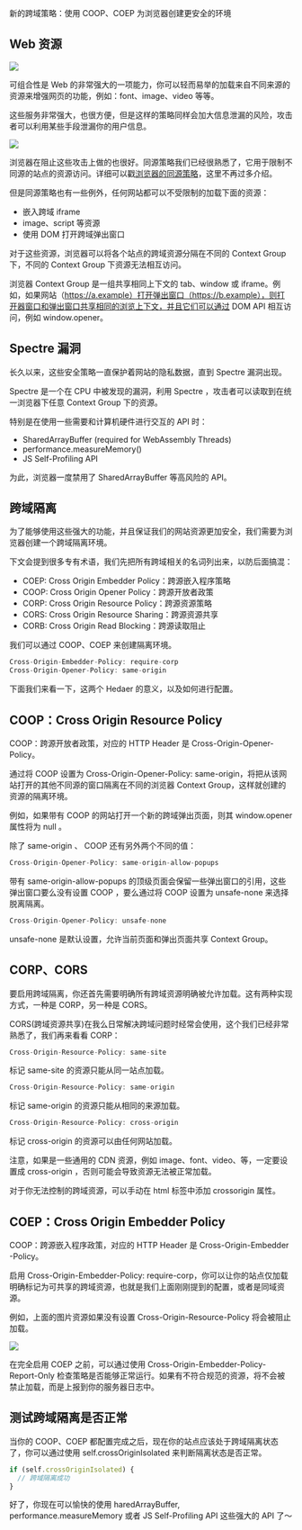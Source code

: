 新的跨域策略：使用 COOP、COEP 为浏览器创建更安全的环境

## Web 资源

![](https://cdn.nlark.com/yuque/0/2021/png/276016/1632791275816-de8fb75d-47ee-470d-871e-ef7393bf1006.png#clientId=u864118ad-b3fe-4&from=paste&id=uaf2396d7&margin=%5Bobject%20Object%5D&originHeight=838&originWidth=1180&originalType=url&ratio=1&status=done&style=none&taskId=uac44ad07-1f50-429e-9e9e-dc7ef32ac10)

可组合性是 Web 的非常强大的一项能力，你可以轻而易举的加载来自不同来源的资源来增强网页的功能，例如：font、image、video 等等。

这些服务非常强大，也很方便，但是这样的策略同样会加大信息泄漏的风险，攻击者可以利用某些手段泄漏你的用户信息。

![](https://cdn.nlark.com/yuque/0/2021/png/276016/1632791275555-86e9a9bf-43db-417b-ad67-629d94846a10.png#clientId=u864118ad-b3fe-4&from=paste&id=ua02bda08&margin=%5Bobject%20Object%5D&originHeight=794&originWidth=1356&originalType=url&ratio=1&status=done&style=none&taskId=u0f6efa2c-abc7-46f8-80b2-f00c7a386b6)

浏览器在阻止这些攻击上做的也很好。同源策略我们已经很熟悉了，它用于限制不同源的站点的资源访问。详细可以戳[浏览器的同源策略](https://developer.mozilla.org/zh-CN/docs/Web/Security/Same-origin_policy)，这里不再过多介绍。

但是同源策略也有一些例外，任何网站都可以不受限制的加载下面的资源：

- 嵌入跨域 iframe
- image、script 等资源
- 使用 DOM 打开跨域弹出窗口

对于这些资源，浏览器可以将各个站点的跨域资源分隔在不同的 Context Group 下，不同的 Context Group 下资源无法相互访问。

浏览器 Context Group 是一组共享相同上下文的 tab、window 或 iframe。例如，如果网站（https://a.example）打开弹出窗口（https://b.example），则打开器窗口和弹出窗口共享相同的浏览上下文，并且它们可以通过 DOM API 相互访问，例如 window.opener。

## Spectre 漏洞

长久以来，这些安全策略一直保护着网站的隐私数据，直到 Spectre 漏洞出现。

Spectre 是一个在 CPU 中被发现的漏洞，利用 Spectre ，攻击者可以读取到在统一浏览器下任意 Context Group 下的资源。

特别是在使用一些需要和计算机硬件进行交互的 API 时：

- SharedArrayBuffer (required for WebAssembly Threads)
- performance.measureMemory()
- JS Self-Profiling API

为此，浏览器一度禁用了 SharedArrayBuffer 等高风险的 API。

## 跨域隔离

为了能够使用这些强大的功能，并且保证我们的网站资源更加安全，我们需要为浏览器创建一个跨域隔离环境。

下文会提到很多专有术语，我们先把所有跨域相关的名词列出来，以防后面搞混：

- COEP: Cross Origin Embedder Policy：跨源嵌入程序策略
- COOP: Cross Origin Opener Policy：跨源开放者政策
- CORP: Cross Origin Resource Policy：跨源资源策略
- CORS: Cross Origin Resource Sharing：跨源资源共享
- CORB: Cross Origin Read Blocking：跨源读取阻止

我们可以通过 COOP、COEP 来创建隔离环境。

```js
Cross-Origin-Embedder-Policy: require-corp
Cross-Origin-Opener-Policy: same-origin
```

下面我们来看一下，这两个 Hedaer 的意义，以及如何进行配置。

## COOP：Cross Origin Resource Policy

COOP：跨源开放者政策，对应的 HTTP Header 是 Cross-Origin-Opener-Policy。

通过将 COOP 设置为 Cross-Origin-Opener-Policy: same-origin，将把从该网站打开的其他不同源的窗口隔离在不同的浏览器 Context Group，这样就创建的资源的隔离环境。

例如，如果带有 COOP 的网站打开一个新的跨域弹出页面，则其 window.opener 属性将为 null 。

除了 same-origin 、 COOP 还有另外两个不同的值：

```js
Cross-Origin-Opener-Policy: same-origin-allow-popups
```

带有 same-origin-allow-popups 的顶级页面会保留一些弹出窗口的引用，这些弹出窗口要么没有设置 COOP ，要么通过将 COOP 设置为 unsafe-none 来选择脱离隔离。

```js
Cross-Origin-Opener-Policy: unsafe-none
```

unsafe-none 是默认设置，允许当前页面和弹出页面共享 Context Group。

## CORP、CORS

要启用跨域隔离，你还首先需要明确所有跨域资源明确被允许加载。这有两种实现方式，一种是 CORP，另一种是 CORS。

CORS(跨域资源共享)在我么日常解决跨域问题时经常会使用，这个我们已经非常熟悉了，我们再来看看 CORP：

```js
Cross-Origin-Resource-Policy: same-site
```

标记 same-site 的资源只能从同一站点加载。
​

```js
Cross-Origin-Resource-Policy: same-origin
```

标记 same-origin 的资源只能从相同的来源加载。
​

```js
Cross-Origin-Resource-Policy: cross-origin
```

标记 cross-origin 的资源可以由任何网站加载。
​

注意，如果是一些通用的 CDN 资源，例如 image、font、video、等，一定要设置成 cross-origin ，否则可能会导致资源无法被正常加载。

对于你无法控制的跨域资源，可以手动在 html 标签中添加 crossorigin 属性。

## COEP：Cross Origin Embedder Policy

COOP：跨源嵌入程序政策，对应的 HTTP Header 是 Cross-Origin-Embedder -Policy。

启用 Cross-Origin-Embedder-Policy: require-corp，你可以让你的站点仅加载明确标记为可共享的跨域资源，也就是我们上面刚刚提到的配置，或者是同域资源。

例如，上面的图片资源如果没有设置 Cross-Origin-Resource-Policy 将会被阻止加载。

![](https://cdn.nlark.com/yuque/0/2021/png/276016/1632791275562-3db27d45-af8e-437b-bd62-271b70c90fcb.png#clientId=u864118ad-b3fe-4&from=paste&id=ub2c20ab7&margin=%5Bobject%20Object%5D&originHeight=650&originWidth=1480&originalType=url&ratio=1&status=done&style=none&taskId=udf1c282e-be90-4a21-a6be-afde8df1be5)

在完全启用 COEP 之前，可以通过使用 Cross-Origin-Embedder-Policy-Report-Only 检查策略是否能够正常运行。如果有不符合规范的资源，将不会被禁止加载，而是上报到你的服务器日志中。

## 测试跨域隔离是否正常

当你的 COOP、COEP 都配置完成之后，现在你的站点应该处于跨域隔离状态了，你可以通过使用 self.crossOriginIsolated 来判断隔离状态是否正常。

```js
if (self.crossOriginIsolated) {
  // 跨域隔离成功
}
```

好了，你现在可以愉快的使用 haredArrayBuffer, performance.measureMemory 或者 JS Self-Profiling API 这些强大的 API 了～

